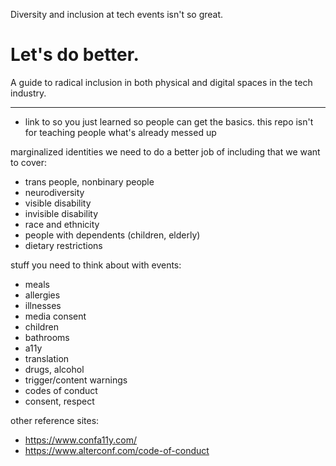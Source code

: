 Diversity and inclusion at tech events isn't so great.
# Let's do better.
A guide to radical inclusion in both physical and digital spaces in the tech industry.

---

- link to so you just learned so people can get the basics. this repo isn't for teaching people what's already messed up

marginalized identities we need to do a better job of including that we want to cover:
- trans people, nonbinary people
- neurodiversity
- visible disability
- invisible disability
- race and ethnicity
- people with dependents (children, elderly)
- dietary restrictions

stuff you need to think about with events:
- meals
- allergies
- illnesses
- media consent
- children
- bathrooms
- a11y
- translation
- drugs, alcohol
- trigger/content warnings
- codes of conduct
- consent, respect

other reference sites:
- https://www.confa11y.com/
- https://www.alterconf.com/code-of-conduct

